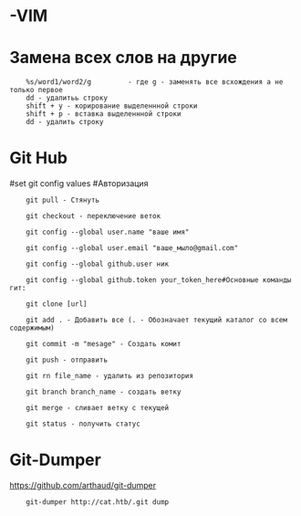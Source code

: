 # -VIM

# Замена всех слов на другие 
        %s/word1/word2/g         - где g - заменять все всхождения а не только первое 
        dd - удалитьь строку
        shift + y - корирование выделеннной строки
        shift + р - вставка выделеннной строки        
        dd - удалить строку

# Git Hub

#set git config values #Авторизация

        git pull - Стянуть

        git checkout - переключение веток
        
        git config --global user.name "ваше имя"

        git config --global user.email "ваше_мыло@gmail.com"

        git config --global github.user ник

        git config --global github.token your_token_here#Основные команды гит:

        git clone [url]

        git add . - Добавить все (. - Обозначает текущий каталог со всем содержимым)

        git commit -m "mesage" - Создать комит

        git push - отправить

        git rn file_name - удалить из репозитория

        git branch branch_name - создать ветку
        
        git merge - сливает ветку с текущей
        
        git status - получить статус
        
         
# Git-Dumper

https://github.com/arthaud/git-dumper
        
        git-dumper http://cat.htb/.git dump

